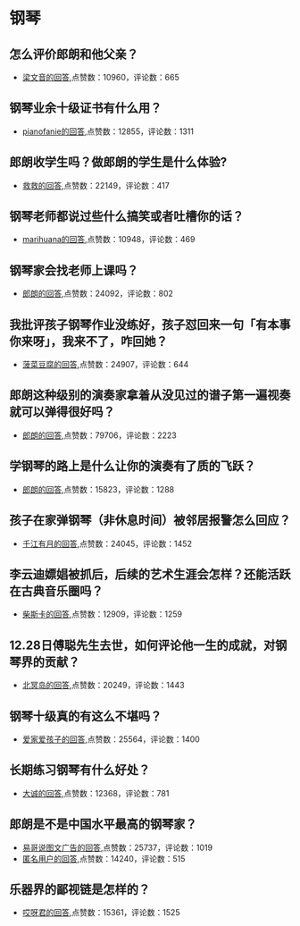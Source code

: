 #  钢琴 
## 怎么评价郎朗和他父亲？
- [梁文音的回答](https://www.zhihu.com/question/23866540/answer/71718334),点赞数：10960，评论数：665
## 钢琴业余十级证书有什么用？
- [pianofanie的回答](https://www.zhihu.com/question/20973249/answer/304134431),点赞数：12855，评论数：1311
## 郎朗收学生吗？做郎朗的学生是什么体验?
- [救救的回答](https://www.zhihu.com/question/336265961/answer/1269857778),点赞数：22149，评论数：417
## 钢琴老师都说过些什么搞笑或者吐槽你的话？
- [marihuana的回答](https://www.zhihu.com/question/39027959/answer/90267227),点赞数：10948，评论数：469
## 钢琴家会找老师上课吗？
- [郎朗的回答](https://www.zhihu.com/question/55702070/answer/403201998),点赞数：24092，评论数：802
## 我批评孩子钢琴作业没练好，孩子怼回来一句「有本事你来呀」，我来不了，咋回她？
- [菠菜豆腐的回答](https://www.zhihu.com/question/419559435/answer/1456766018),点赞数：24907，评论数：644
## 郎朗这种级别的演奏家拿着从没见过的谱子第一遍视奏就可以弹得很好吗？
- [郎朗的回答](https://www.zhihu.com/question/68512699/answer/319160301),点赞数：79706，评论数：2223
## 学钢琴的路上是什么让你的演奏有了质的飞跃？
- [郎朗的回答](https://www.zhihu.com/question/30438913/answer/182341345),点赞数：15823，评论数：1288
## 孩子在家弹钢琴（非休息时间）被邻居报警怎么回应？
- [千江有月的回答](https://www.zhihu.com/question/375039720/answer/1358162611),点赞数：24045，评论数：1452
## 李云迪嫖娼被抓后，后续的艺术生涯会怎样？还能活跃在古典音乐圈吗？
- [柴斯卡的回答](https://www.zhihu.com/question/493772413/answer/-2112485349),点赞数：12909，评论数：1259
## 12.28日傅聪先生去世，如何评论他一生的成就，对钢琴界的贡献？
- [北冥岛的回答](https://www.zhihu.com/question/436958872/answer/1653848220),点赞数：20249，评论数：1443
## 钢琴十级真的有这么不堪吗？
- [爱家爱孩子的回答](https://www.zhihu.com/question/395752707/answer/1237477528),点赞数：25564，评论数：1400
## 长期练习钢琴有什么好处？
- [大诚的回答](https://www.zhihu.com/question/29047809/answer/85848112),点赞数：12368，评论数：781
## 郎朗是不是中国水平最高的钢琴家？
- [易哥说图文广告的回答](https://www.zhihu.com/question/40757744/answer/898755376),点赞数：25737，评论数：1019
- [匿名用户的回答](https://www.zhihu.com/question/40757744/answer/899080809),点赞数：14240，评论数：515
## 乐器界的鄙视链是怎样的？
- [哎呀君的回答](https://www.zhihu.com/question/28648778/answer/495204454),点赞数：15361，评论数：1525
